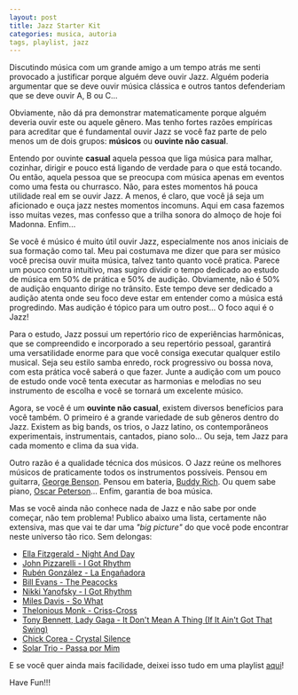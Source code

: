 ```yaml
---
layout: post
title: Jazz Starter Kit
categories: musica, autoria
tags, playlist, jazz
---
```

Discutindo música com um grande amigo a um tempo atrás me senti provocado a justificar porque alguém deve ouvir Jazz. Alguém poderia argumentar que se deve ouvir música clássica e outros tantos defenderiam que se deve ouvir A, B ou C... 

Obviamente, não dá pra demonstrar matematicamente porque alguém deveria ouvir este ou aquele gênero. Mas tenho fortes razões empíricas para acreditar que é fundamental ouvir Jazz se você faz parte de pelo menos um de dois grupos: **músicos** ou **ouvinte não casual**. 

Entendo por ouvinte **casual** aquela pessoa que liga música para malhar, cozinhar, dirigir e pouco está ligando de verdade para o que está tocando. Ou então, aquela pessoa que se preocupa com música apenas em eventos como uma festa ou churrasco. Não, para estes momentos há pouca utilidade real em se ouvir Jazz. A menos, é claro, que você já seja um aficionado e ouça jazz nestes momentos incomuns. Aqui em casa fazemos isso muitas vezes, mas confesso que a trilha sonora do almoço de hoje foi Madonna. Enfim...

Se você é músico é muito útil ouvir Jazz, especialmente nos anos iniciais de sua formação como tal. Meu pai costumava me dizer que para ser músico você precisa ouvir muita música, talvez tanto quanto você pratica. Parece um pouco contra intuitivo, mas sugiro dividir o tempo dedicado ao estudo de música em 50% de prática e 50% de audição. Obviamente, não é 50% de audição enquanto dirige no trânsito. Este tempo deve ser dedicado a audição atenta onde seu foco deve estar em entender como a música está progredindo. Mas audição é tópico para um outro post... O foco aqui é o Jazz!

Para o estudo, Jazz possui um repertório rico de experiências harmônicas, que se compreendido e incorporado a seu repertório pessoal, garantirá uma versatilidade enorme para que você consiga executar qualquer estilo musical. Seja seu estilo samba enredo, rock progressivo ou bossa nova, com esta prática você saberá o que fazer. Junte a audição com um pouco de estudo onde você tenta executar as harmonias e melodias no seu instrumento de escolha e você se tornará um excelente músico.

Agora, se você é um **ouvinte não casual**, existem diversos benefícios para você também. O primeiro é a grande variedade de sub gêneros dentro do Jazz. Existem as big bands, os trios, o Jazz latino, os contemporâneos experimentais, instrumentais, cantados, piano solo... Ou seja, tem Jazz para cada momento e clima da sua vida.

Outro razão é a qualidade técnica dos músicos. O Jazz reúne os melhores músicos de praticamente todos os instrumentos possíveis. Pensou em guitarra, [George Benson](http://youtu.be/ergEUxKOkMA?t=34s). Pensou em bateria, [Buddy Rich](http://youtu.be/22XbdIIhhXw). Ou quem sabe piano, [Oscar Peterson](http://youtu.be/NSudlBFrmzI)... Enfim, garantia de boa música.

Mas se você ainda não conhece nada de Jazz e não sabe por onde começar, não tem problema! Publico abaixo uma lista, certamente não extensiva, mas que vai te dar uma *"big picture"* do que você pode encontrar neste universo tão rico. Sem delongas: 

* [Ella Fitzgerald - Night And Day](http://youtu.be/dPd3FJPGDJU)
* [John Pizzarelli - I Got Rhythm](http://youtu.be/OZ5KYc_s4bE)
* [Rubén González - La Engañadora](http://youtu.be/OQmOFcy_HkM)
* [Bill Evans - The Peacocks](http://youtu.be/-BIlJRa-1pw)
* [Nikki Yanofsky - I Got Rhythm](http://youtu.be/QIPNkKEU-u8)
* [Miles Davis - So What](http://youtu.be/zqNTltOGh5c)
* [Thelonious Monk - Criss-Cross ](http://youtu.be/9ie3CQyHaIQ)
* [Tony Bennett, Lady Gaga - It Don't Mean A Thing (If It Ain't Got That Swing)](http://youtu.be/LYfF9VKMp4w)
* [Chick Corea - Crystal Silence ](http://youtu.be/IM40rzqKmZs)
* [Solar Trio - Passa por Mim](http://youtu.be/UpBR9h0z0Ks)

E se você quer ainda mais facilidade, deixei isso tudo em uma playlist [aqui](https://www.youtube.com/playlist?list=PLpKISA5Ys2RlbUIch_93JKClQZgnQzBMt)!

Have Fun!!!
